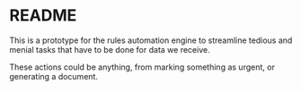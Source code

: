 # README

This is a prototype for the rules automation engine to streamline tedious and menial tasks that have to be done for data we receive.

These actions could be anything, from marking something as urgent, or generating a document.